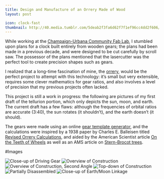 ```yaml
---
title: Design and Manufacture of an Orrery Made of Wood
layout: post

icon: clock-fast
thumbnail: http://40.media.tumblr.com/5deab2f3fa6d62f7f1ef96cc4dd2f606/tumblr_mxarzwUXbu1t5d2z2o1_1280.jpg
---
```


While working at the [Champaign-Urbana Community Fab Lab](cucfablab.org), I stumbled upon plans for a clock built entirely from wooden gears; the plans had been made in a previous decade, and were designed to be cut carefully by scroll saw. The possessor of the plans mentioned that the lasercutter was the perfect tool to create precision shapes such as gears.

I realized that a long-time fascination of mine, the [orrery](http://en.wikipedia.org/wiki/Orrery), would be the perfect project to attempt with this technology: it’s small but very extensible, requires some clever mathematics for gear ratios, and also involves a level of precision that my previous projects often lacked.

This project is still a work in progress: the following are pictures of my first draft of the tellurion portion, which only depicts the sun, moon, and earth. The current draft has a few flaws: although the frequencies of orbital ratios are accurate (3:40), the sun rotates (it shouldn’t), and the earth doesn’t (it should).

The gears were made using an online [gear template generator](http://woodgears.ca/gear_cutting/template.html), and the calculations were inspired by a 1938 paper by Charles E. Balleisen titled [Revised Orrery Calculations](http://articles.adsabs.harvard.edu/cgi-bin/nph-iarticle_query?1938PA.....46..567B&defaultprint=YES&filetype=.pdf), and aided by the American Scientist article [On the Teeth of Wheels](http://www.americanscientist.org/issues/pub/on-the-teeth-of-wheels/7) as well as an AMS article on [Stern-Brocot trees](http://www.ams.org/samplings/feature-column/fcarc-stern-brocot).

#Images

![Close-up of Driving Gear](http://41.media.tumblr.com/c4083a61ce7387fc75567d52020cbf0f/tumblr_mxarzwUXbu1t5d2z2o7_1280.jpg "Close-up of Driving Gear")
![Overview of Construction](http://40.media.tumblr.com/5deab2f3fa6d62f7f1ef96cc4dd2f606/tumblr_mxarzwUXbu1t5d2z2o1_1280.jpg "Overview of Construction")
![Overview of Construction, Second Angle](http://41.media.tumblr.com/aca7969c8acaed6810c211d9fe237f54/tumblr_mxarzwUXbu1t5d2z2o2_1280.jpg "Overview of Construction, Second Angle")
![Top-down of Construction](http://41.media.tumblr.com/42cf4a653ebd9850addba6015b9e8fda/tumblr_mxarzwUXbu1t5d2z2o3_1280.jpg "Top-down of Construction")
![Partially Disassembled](http://40.media.tumblr.com/7311d9cd96991bddda7742aae120a060/tumblr_mxarzwUXbu1t5d2z2o5_1280.jpg "Partially Disassembled")
![Close-up of Earth/Moon Linkage](http://40.media.tumblr.com/e66a38dcc6bcd2a58a91831bfe7b8999/tumblr_mxarzwUXbu1t5d2z2o6_1280.jpg "Close-up of Earth/Moon Linkage")
